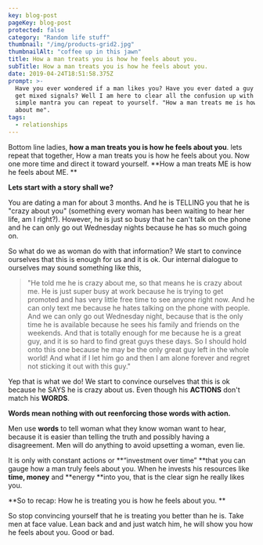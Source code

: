 ```yaml
---
key: blog-post
pageKey: blog-post
protected: false
category: "Random life stuff"
thumbnail: "/img/products-grid2.jpg"
thumbnailAlt: "coffee up in this jawn"
title: How a man treats you is how he feels about you.
subTitle: How a man treats you is how he feels about you.
date: 2019-04-24T18:51:58.375Z
prompt: >-
  Have you ever wondered if a man likes you? Have you ever dated a guy and you
  get mixed signals? Well I am here to clear all the confusion up with this
  simple mantra you can repeat to yourself. "How a man treats me is how he feels
  about me".
tags:
  - relationships
---
```


Bottom line ladies, **how a man treats you is how he feels about you**. lets repeat that together, How a man treats you is how he feels about you. Now one more time and direct it toward yourself. **How a man treats ME is how he feels about ME. **

**Lets start with a story shall we?**

You are dating a man for about 3 months. And he is TELLING you that he is "crazy about you" (something every woman has been waiting to hear her life, am I right?). However, he is just so busy that he can't talk on the phone and he can only go out Wednesday nights because he has so much going on.

So what do we as woman do with that information? We start to convince ourselves that this is enough for us and it is ok. Our internal dialogue to ourselves may sound something like this,

> "He told me he is crazy about me, so that means he is crazy about me. He is just super busy at work because he is trying to get promoted and has very little free time to see anyone right now. And he can only text me because he hates talking on the phone with people. And we can only go out Wednesday night, because that is the only time he is available because he sees his family and friends on the weekends. And that is totally enough for me because he is a great guy, and it is so hard to find great guys these days. So I should hold onto this one because he may be the only great guy left in the whole world! And what if I let him go and then I am alone forever and regret not sticking it out with this guy."

Yep that is what we do! We start to convince ourselves that this is ok because he SAYS he is crazy about us. Even though his **ACTIONS** don't match his **WORDS**.

**Words mean nothing with out reenforcing those words with action.**

Men use **words** to tell woman what they know woman want to hear, because it is easier than telling the truth and possibly having a disagreement. Men will do anything to avoid upsetting a woman, even lie.

It is only with constant actions or **“investment over time” **that you can gauge how a man truly feels about you. When he invests his resources like **time, money** and **energy **into you, that is the clear sign he really likes you.

**So to recap: How he is treating you is how he feels about you. **

So stop convincing yourself that he is treating you better than he is. Take men at face value. Lean back and and just watch him, he will show you how he feels about you. Good or bad.
